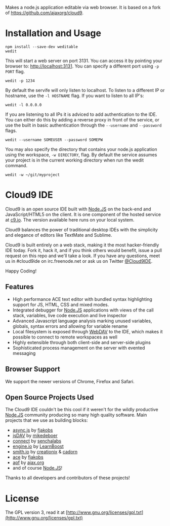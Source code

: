 Makes a node.js application editable via web browser. It is based on a fork of https://github.com/ajaxorg/cloud9.

# Installation and Usage

    npm install --save-dev weditable
    wedit
    
This will start a web server on port 3131. You can access it by
pointing your browser to: [http://localhost:3131](http://localhost:3131). You
can specify a different port using `-p PORT` flag.

    wedit -p 1234

By default the servife will only listen to localhost.
To listen to a different IP or hostname, use the `-l HOSTNAME` flag.
If you want to listen to all IP's:

    wedit -l 0.0.0.0

If you are listening to all IPs it is adviced to add authentication to the IDE.
You can either do this by adding a reverse proxy in front of the service,
or use the built in basic authentication through the `--username` and `--password` flags.

    wedit --username SOMEUSER --password SOMEPW

You may also specify the directory that contains your node.js application using the workspace,
`-w DIRECTORY`, flag. By default the service assumes your project is in the current working
directory when run the wedit command.

    wedit -w ~/git/myproject

# Cloud9 IDE

Cloud9 is an open source IDE built with [Node.JS] on the back-end and JavaScript/HTML5 on the client. 
It is one component of the hosted service at [c9.io](http://c9.io). The version available here runs on 
your local system.

Cloud9 balances the power of traditional desktop IDEs with the simplicity and elegance of editors
like TextMate and Sublime.

Cloud9 is built entirely on a web stack, making it the most hacker-friendly IDE today.
Fork it, hack it, and if you think others would benefit, issue a pull request on this repo
and we'll take a look. If you have any questions, meet us in #cloud9ide on irc.freenode.net
or ask us on Twitter [@Cloud9IDE](http://twitter.com/#!/Cloud9IDE).

Happy Coding!

## Features

  * High performance ACE text editor with bundled syntax highlighting support for JS, HTML, CSS and mixed modes.
  * Integrated debugger for [Node.JS] applications with views of the call stack, variables, live code execution and live inspector
  * Advanced Javascript language analysis marking unused variables, globals, syntax errors and allowing for variable rename
  * Local filesystem is exposed through [WebDAV](http://en.wikipedia.org/wiki/WebDAV) to the IDE, which makes it possible to connect to remote workspaces as well
  * Highly extensible through both client-side and server-side plugins
  * Sophisticated process management on the server with evented messaging

## Browser Support

We support the newer versions of Chrome, Firefox and Safari.

## Open Source Projects Used

The Cloud9 IDE couldn't be this cool if it weren't for the wildly productive
[Node.JS] community producing so many high quality software.
Main projects that we use as building blocks:

  * [async.js] by [fjakobs]
  * [jsDAV] by [mikedeboer]
  * [connect] by [senchalabs](http://github.com/senchalabs)
  * [engine.io] by [LearnBoost](http://github.com/LearnBoost)
  * [smith.io](http://github.com/c9/smith.io) by [creationix](http://github.com/creationix) & [cadorn](http://github.com/cadorn)
  * [ace](http://github.com/ajaxorg/ace) by [fjakobs]
  * [apf](http://www.ajax.org) by [ajax.org]
  * and of course [Node.JS]!

Thanks to all developers and contributors of these projects!

[fjakobs]: http://github.com/fjakobs
[javruben]: http://github.com/javruben
[mikedeboer]: http://github.com/mikedeboer
[ajax.org]: http://www.ajax.org/
[async.js]: http://github.com/fjakobs/async.js
[jsDAV]: http://github.com/mikedeboer/jsdav
[connect]: http://github.com/senchalabs/connect
[engine.io]: http://github.com/LearnBoost/engine.io
[requireJS]: http://requirejs.org/
[Node.JS]: http://nodejs.org/

# License

The GPL version 3, read it at [http://www.gnu.org/licenses/gpl.txt](http://www.gnu.org/licenses/gpl.txt)


